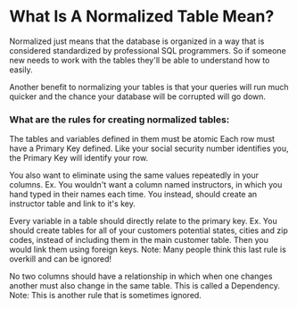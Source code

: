 # What Is A Normalized Table Mean?

Normalized just means that the database is organized in a way that is considered standardized by professional SQL programmers. So if someone new needs to work with the tables they'll be able to understand how to easily.

Another benefit to normalizing your tables is that your queries will run much quicker and the chance your database will be corrupted will go down. 

### What are the rules for creating normalized tables:

The tables and variables defined in them must be atomic Each row must have a Primary Key defined. Like your social security number identifies you, the Primary Key will identify your row. 

You also want to eliminate using the same values repeatedly in your columns. Ex. You wouldn't want a column named instructors, in which you hand typed in their names each time. You instead, should create an instructor table and link to it's key. 

Every variable in a table should directly relate to the primary key. Ex. You should create tables for all of your customers potential states, cities and zip codes, instead of including them in the main customer table. Then you would link them using foreign keys. Note: Many people think this last rule is overkill and can be ignored! 

No two columns should have a relationship in which when one changes another must also change in the same table. This is called a Dependency. Note: This is another rule that is sometimes ignored.
